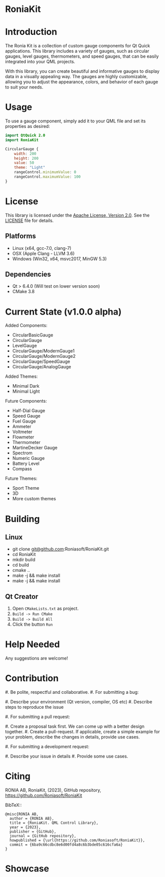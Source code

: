 # RoniaKit

Introduction
============
The Ronia Kit is a collection of custom gauge components for Qt Quick applications. This library includes a variety of gauges, such as circular gauges, level gauges, thermometers, and speed gauges, that can be easily integrated into your QML projects.

With this library, you can create beautiful and informative gauges to display data in a visually appealing way. The gauges are highly customizable, allowing you to adjust the appearance, colors, and behavior of each gauge to suit your needs.


Usage
=============
To use a gauge component, simply add it to your QML file and set its properties as desired:

```qml
import QtQuick 2.0
import RoniaKit

CircularGauge {
    width: 200
    height: 200
    value: 50
    theme: "Light"
    rangeControl.minimumValue: 0
    rangeControl.maximumValue: 100
}
```

License
=============
This library is licensed under the [Apache License, Version 2.0](https://www.apache.org/licenses/LICENSE-2.0). See the [LICENSE](LICENSE) file for details.

Platforms
---------

* Linux (x64, gcc-7.0, clang-7)
* OSX (Apple Clang - LLVM 3.6)
* Windows (Win32, x64, msvc2017, MinGW 5.3)

Dependencies
------------

* Qt > 6.4.0 (Will test on lower version soon)
* CMake 3.8

Current State (v1.0.0 alpha)
==================

Added Components:
* CircularBasicGauge
* CircularGauge
* LevelGauge
* CircularGauge/ModernGauge1
* CircularGauge/ModernGauge2
* CircularGauge/SpeedGauge
* CircularGauge/AnalogGauge

Added Themes:
* Minimal Dark
* Minimal Light


Future Components:
* Half-Dial Gauge
* Speed Gauge
* Fuel Gauge
* Ammeter
* Voltmeter
* Flowmeter
* Thermometer
* MartineDecker Gauge
* Spectrom
* Numeric Gauge
* Battery Level
* Compass

Future Themes:
* Sport Theme
* 3D
* More custom themes


Building
========

Linux
-----

- git clone git@github.com:Roniasoft/RoniaKit.git
- cd RoniaKit
- mkdir build
- cd build
- cmake ..
- make -j && make install
- make -j && make install

Qt Creator
----------

1. Open `CMakeLists.txt` as project.
2. `Build -> Run CMake`
3. `Build -> Build All`
4. Click the button `Run`

Help Needed
===========

Any suggestions are welcome!

Contribution
============

#. Be polite, respectful and collaborative.
#. For submitting a bug:

   #. Describe your environment (Qt version, compiler, OS etc)
   #. Describe steps to reproduce the issue

#. For submitting a pull request:

   #. Create a proposal task first. We can come up with a better design together.
   #. Create a pull-request. If applicable, create a simple example for your
      problem, describe the changes in details, provide use cases.

#. For submitting a development request:

   #. Describe your issue in details
   #. Provide some use cases.

Citing
======

RONIA AB, RoniaKit, (2023), GitHub repository, https://github.com/Roniasoft/RoniaKit

BibTeX::

    @misc{RONIA AB,
      author = {RONIA AB},
      title = {RoniaKit. QML Control Library},
      year = {2023},
      publisher = {GitHub},
      journal = {GitHub repository},
      howpublished = {\url{https://github.com/Roniasoft/RoniaKit}},
      commit = {6ba9c66cdbc8e6d00fd4a8c6b3bde05c616cfa6a}
    }


Showcase
========


